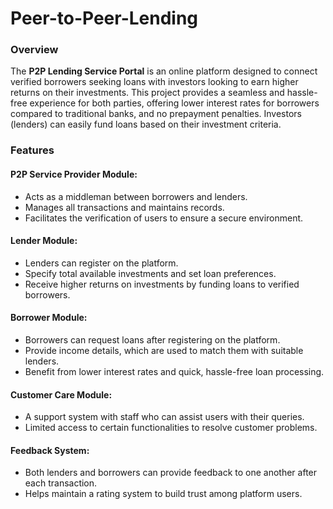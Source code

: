 # Peer-to-Peer-Lending

### Overview
The **P2P Lending Service Portal** is an online platform designed to connect verified borrowers seeking loans with investors looking to earn higher returns on their investments. This project provides a seamless and hassle-free experience for both parties, offering lower interest rates for borrowers compared to traditional banks, and no prepayment penalties. Investors (lenders) can easily fund loans based on their investment criteria.

### Features

#### P2P Service Provider Module:
- Acts as a middleman between borrowers and lenders.
- Manages all transactions and maintains records.
- Facilitates the verification of users to ensure a secure environment.

#### Lender Module:
- Lenders can register on the platform.
- Specify total available investments and set loan preferences.
- Receive higher returns on investments by funding loans to verified borrowers.

#### Borrower Module:
- Borrowers can request loans after registering on the platform.
- Provide income details, which are used to match them with suitable lenders.
- Benefit from lower interest rates and quick, hassle-free loan processing.

#### Customer Care Module:
- A support system with staff who can assist users with their queries.
- Limited access to certain functionalities to resolve customer problems.

#### Feedback System:
- Both lenders and borrowers can provide feedback to one another after each transaction.
- Helps maintain a rating system to build trust among platform users.
